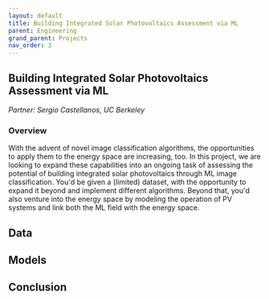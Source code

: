 ```yaml
---
layout: default
title: Building Integrated Solar Photovoltaics Assessment via ML
parent: Engineering
grand_parent: Projects 
nav_order: 3
---
```


## Building Integrated Solar Photovoltaics Assessment via ML
*Partner: Sergio Castellanos, UC Berkeley*

### Overview

With the advent of novel image classification algorithms, the opportunities to apply them to the energy space are increasing, too. In this project, we are looking to expand these capabilities into an ongoing task of assessing the potential of building integrated solar photovoltaics through ML image classification. You'd be given a (limited) dataset, with the opportunity to expand it beyond and implement different algorithms. Beyond that, you'd also venture into the energy space by modeling the operation of PV systems and link both the ML field with the energy space.

## Data

## Models

## Conclusion


```python

```